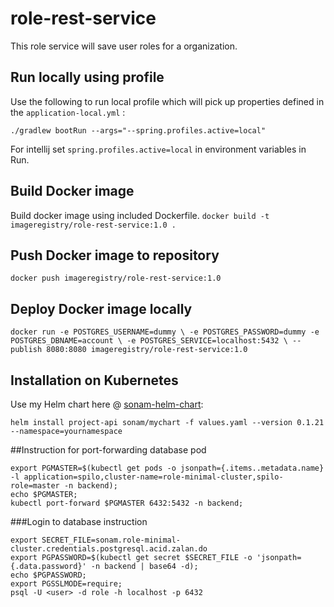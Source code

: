 # role-rest-service
This role service will save user roles for a organization.

## Run locally using profile
Use the following to run local profile which will pick up properties defined in the `application-local.yml` :

```
./gradlew bootRun --args="--spring.profiles.active=local"
```

For intellij set `spring.profiles.active=local` in environment variables in Run.

## Build Docker image
Build docker image using included Dockerfile.
`docker build -t imageregistry/role-rest-service:1.0 .` 

## Push Docker image to repository
`docker push imageregistry/role-rest-service:1.0`

## Deploy Docker image locally
`docker run -e POSTGRES_USERNAME=dummy \
 -e POSTGRES_PASSWORD=dummy -e POSTGRES_DBNAME=account \
  -e POSTGRES_SERVICE=localhost:5432 \
 --publish 8080:8080 imageregistry/role-rest-service:1.0`


## Installation on Kubernetes
Use my Helm chart here @ [sonam-helm-chart](https://github.com/sonamsamdupkhangsar/sonam-helm-chart):

```
helm install project-api sonam/mychart -f values.yaml --version 0.1.21 --namespace=yournamespace
```

##Instruction for port-forwarding database pod
```
export PGMASTER=$(kubectl get pods -o jsonpath={.items..metadata.name} -l application=spilo,cluster-name=role-minimal-cluster,spilo-role=master -n backend); 
echo $PGMASTER;
kubectl port-forward $PGMASTER 6432:5432 -n backend;
```

###Login to database instruction
```
export SECRET_FILE=sonam.role-minimal-cluster.credentials.postgresql.acid.zalan.do
export PGPASSWORD=$(kubectl get secret $SECRET_FILE -o 'jsonpath={.data.password}' -n backend | base64 -d);
echo $PGPASSWORD;
export PGSSLMODE=require;
psql -U <user> -d role -h localhost -p 6432

```